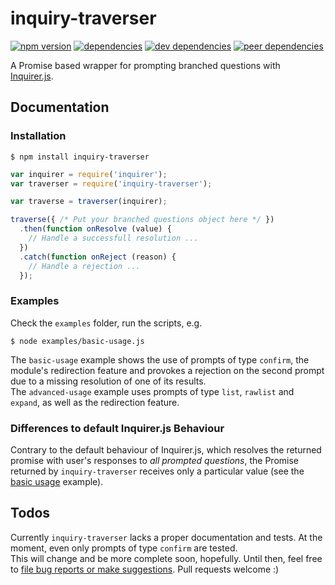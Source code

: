 # inquiry-traverser

[![npm version](https://badge.fury.io/js/inquiry-traverser.svg)](https://badge.fury.io/js/inquiry-traverser) [![dependencies](https://david-dm.org/ta2edchimp/inquiry-traverser.svg)](https://david-dm.org/ta2edchimp/inquiry-traverser) [![dev dependencies](https://david-dm.org/ta2edchimp/inquiry-traverser/dev-status.svg)](https://david-dm.org/ta2edchimp/inquiry-traverser#info=devDependencies) [![peer dependencies](https://david-dm.org/ta2edchimp/inquiry-traverser/peer-status.svg)](https://david-dm.org/ta2edchimp/inquiry-traverser#info=peerDependencies)

A Promise based wrapper for prompting branched questions with [Inquirer.js](https://github.com/sboudrias/Inquirer.js).

## Documentation

### Installation

```
$ npm install inquiry-traverser
```

```JavaScript
var inquirer = require('inquirer');
var traverser = require('inquiry-traverser');

var traverse = traverser(inquirer);

traverse({ /* Put your branched questions object here */ })
  .then(function onResolve (value) {
    // Handle a successfull resolution ...
  })
  .catch(function onReject (reason) {
    // Handle a rejection ...
  });
```

### Examples

Check the `examples` folder, run the scripts, e.g.

```
$ node examples/basic-usage.js
```

The `basic-usage` example shows the use of prompts of type `confirm`, the module's redirection feature and provokes a rejection on the second prompt due to a missing resolution of one of its results.  
The `advanced-usage` example uses prompts of type `list`, `rawlist` and `expand`, as well as the redirection feature.

### Differences to default Inquirer.js Behaviour

Contrary to the default behaviour of Inquirer.js, which resolves the returned promise with user's responses to _all prompted questions_, the Promise returned by `inquiry-traverser` receives only a particular value (see the [basic usage](https://github.com/ta2edchimp/inquiry-traverser/blob/master/examples/basic-usage.js) example).

## Todos

Currently `inquiry-traverser` lacks a proper documentation and tests. At the moment, even only prompts of type `confirm` are tested.  
This will change and be more complete soon, hopefully. Until then, feel free to [file bug reports or make suggestions](https://github.com/ta2edchimp/inquiry-traverser/issues). Pull requests welcome :)
